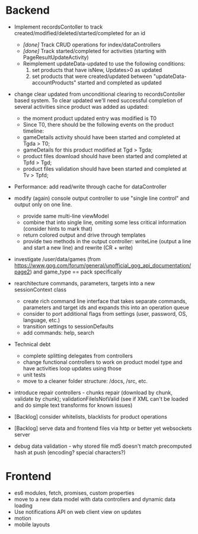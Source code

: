 Backend
=======

- Implement recordsContoller to track created/modified/deleted/started/completed for an id
    - *[done]* Track CRUD operations for index/dataControllers
    - *[done]* Track started/completed for activities (starting with PageResultUpdateActivity)
    - Reimplement updateData-updated to use the following conditions:
        1) set products that have isNew, Updates>0 as updated
        2) set products that were created/updated between "updateData-accountProducts" started and completed as updated

- change clear updated from unconditional clearing to recordsContoller based system. 
To clear updated we'll need successful completion of several activities since product was added as updated:
    - the moment product updated entry was modified is T0
    - Since T0, there should be the following events on the product timeline:
    - gameDetails activity should have been started and completed at Tgda > T0;
    - gameDetails for this product modified at Tgd > Tgda;
    - product files download should have been started and completed at Tpfd > Tgd;
    - product files validation should have been started and completed at Tv > Tpfd;

- Performance: add read/write through cache for dataController

- modify (again) console output controller to use "single line control" and output only on one line.
    - provide same multi-line viewModel
    - combine that into single line, omiting some less critical information (consider hints to mark that)
    - return colored output and drive through templates
    - provide two methods in the output controller: writeLine (output a line and start a new line) and rewrite (CR + write)

- investigate /user/data/games (from https://www.gog.com/forum/general/unofficial_gog_api_documentation/page2) and game_type == pack specifically

- rearchitecture commands, parameters, targets into a new sessionContext class
    - create rich command line interface that takes separate commands, parameters and target ids and expands this into an operation queue
    - consider to port additional flags from settings (user, password, OS, language, etc.)
    - transition settings to sessionDefaults 
    - add commands: help, search

- Technical debt
    - complete splitting delegates from controllers
    - change functional controllers to work on product model type and have activities loop updates using those 
    - unit tests
    - move to a cleaner folder structure: /docs, /src, etc.

- introduce repair controllers - chunks repair (download by chunk, validate by chunk); validationFileIsNotValid (see if XML can't be loaded and do simple text transforms for known issues)

- [Backlog] consider whitelists, blacklists for product operations

- [Backlog] serve data and frontend files via http or better yet websockets server

- debug data validation - why stored file md5 doesn't match precomputed hash at push (encoding? special characters?)

Frontend
========

- es6 modules, fetch, promises, custom properties
- move to a new data model with data controllers and dynamic data loading
- Use notifications API on web client view on updates
- motion
- mobile layouts